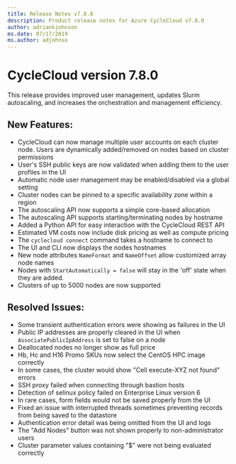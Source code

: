 ```yaml
---
title: Release Notes v7.8.0
description: Product release notes for Azure CycleCloud v7.8.0
author: adriankjohnson
ms.date: 07/17/2019
ms.author: adjohnso
---
```


# CycleCloud version 7.8.0

This release provides improved user management, updates Slurm autoscaling, and increases the orchestration and management efficiency.

## New Features:
 * CycleCloud can now manage multiple user accounts on each cluster node. Users are dynamically added/removed on nodes based on cluster permissions
 * User's SSH public keys are now validated when adding them to the user profiles in the UI
 * Automatic node user management may be enabled/disabled via a global setting
 * Cluster nodes can be pinned to a specific availability zone within a region
 * The autoscaling API now supports a simple core-based allocation
 * The autoscaling API supports  starting/terminating nodes by hostname
 * Added a Python API for easy interaction with the CycleCloud REST API
 * Estimated VM costs now include disk pricing as well as compute pricing
 * The `cyclecloud connect` command takes a hostname to connect to
 * The UI and CLI now displays the nodes hostnames
 * New node attributes `NameFormat` and `NameOffset` allow customized array node names
 * Nodes with `StartAutomatically = false` will stay in the 'off' state when they are added.
 * Clusters of up to 5000 nodes are now supported

## Resolved Issues:
 * Some transient authentication errors were showing as failures in the UI
 * Public IP addresses are properly cleared in the UI when `AssociatePublicIpAddress` is set to false on a node
 * Deallocated nodes no longer show as full price
 * Hb, Hc and H16 Promo SKUs now select the CentOS HPC image correctly
 * In some cases, the cluster would show "Cell execute-XYZ not found" errors
 * SSH proxy failed when connecting through bastion hosts
 * Detection of selinux policy failed on Enterprise Linux version 6
 * In rare cases, form fields would not be saved properly from the UI
 * Fixed an issue with interrupted threads sometimes preventing records from being saved to the datastore
 * Authentication error detail was being omitted from the UI and logs
 * The "Add Nodes" button was not shown properly to non-administrator users
 * Cluster parameter values containing "$" were not being evaluated correctly
